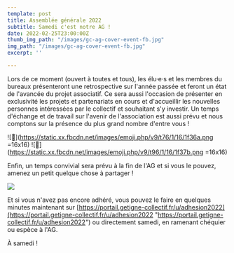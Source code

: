 ```yaml
---
template: post
title: Assemblée générale 2022
subtitle: Samedi c'est notre AG !
date: 2022-02-25T23:00:00Z
thumb_img_path: "/images/gc-ag-cover-event-fb.jpg"
img_path: "/images/gc-ag-cover-event-fb.jpg"
excerpt: ''

---
```

Lors de ce moment (ouvert à toutes et tous), les élu·e·s et les membres du bureaux présenteront une retrospective sur l'année passée et feront un état de l'avancée du projet associatif. Ce sera aussi l'occasion de présenter en exclusivité les projets et partenariats en cours et d'accueillir les nouvelles personnes intéressées par le collectif et souhaitant s'y investir. Un temps d'échange et de travail sur l'avenir de l'association est aussi prévu et nous comptons sur la présence du plus grand nombre d'entre vous !

![🍪](https://static.xx.fbcdn.net/images/emoji.php/v9/t76/1/16/1f36a.png =16x16) ![🍻](https://static.xx.fbcdn.net/images/emoji.php/v9/t96/1/16/1f37b.png =16x16)

Enfin, un temps convivial sera prévu à la fin de l'AG et si vous le pouvez, amenez un petit quelque chose à partager !

![](/images/appel-aux-dons-green(1).jpg)

Et si vous n'avez pas encore adhéré, vous pouvez le faire en quelques minutes maintenant sur [https://portail.getigne-collectif.fr/u/adhesion2022](https://portail.getigne-collectif.fr/u/adhesion2022 "https://portail.getigne-collectif.fr/u/adhesion2022") ou directement samedi, en ramenant chéquier ou espèce à l'AG.

À samedi !